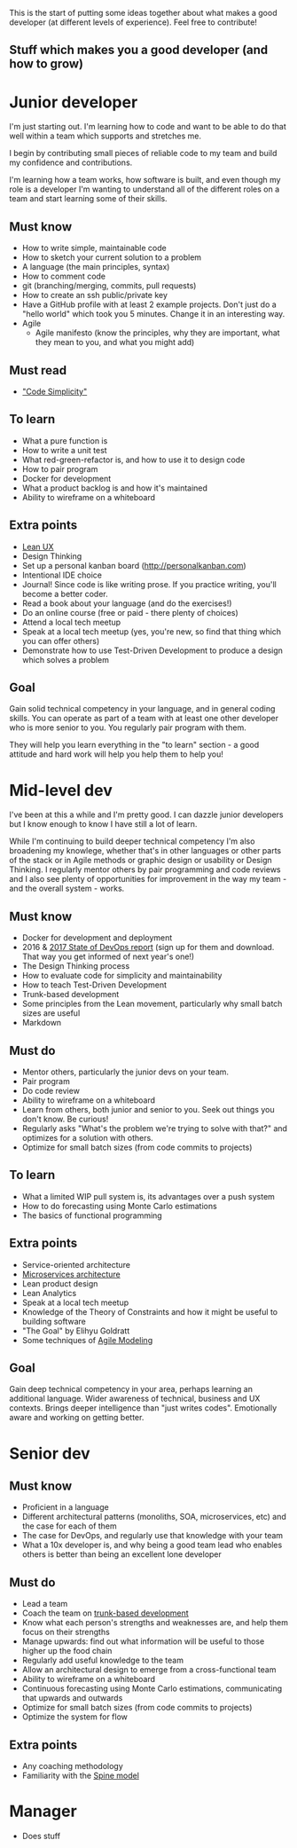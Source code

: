This is the start of putting some ideas together about what makes a good developer (at different levels of experience). Feel free to contribute!

Stuff which makes you a good developer (and how to grow)
--------------------------------------------------------

# Junior developer

I'm just starting out. I'm learning how to code and want to be able to do that well within a team which supports and stretches me.

I begin by contributing small pieces of reliable code to my team and build my confidence and contributions.

I'm learning how a team works, how software is built, and even though my role is a developer I'm wanting to understand all of the different roles on a team and start learning some of their skills.

## Must know

* How to write simple, maintainable code
* How to sketch your current solution to a problem
* A language (the main principles, syntax)
* How to comment code
* git (branching/merging, commits, pull requests)
* How to create an ssh public/private key
* Have a GitHub profile with at least 2 example projects. Don't just do a "hello world" which took you 5 minutes. Change it in an interesting way.
* Agile
  * Agile manifesto (know the principles, why they are important, what they mean to you, and what you might add)

## Must read

* ["Code Simplicity"](https://www.amazon.com/Code-Simplicity-Fundamentals-Max-Kanat-Alexander-ebook/dp/B007NZU848//)


## To learn

* What a pure function is
* How to write a unit test
* What red-green-refactor is, and how to use it to design code
* How to pair program
* Docker for development
* What a product backlog is and how it's maintained
* Ability to wireframe on a whiteboard


## Extra points

* [Lean UX](https://www.interaction-design.org/literature/article/a-simple-introduction-to-lean-ux)
* Design Thinking
* Set up a personal kanban board (http://personalkanban.com)
* Intentional IDE choice
* Journal! Since code is like writing prose. If you practice writing, you'll become a better coder.
* Read a book about your language (and do the exercises!)
* Do an online course (free or paid - there plenty of choices)
* Attend a local tech meetup
* Speak at a local tech meetup (yes, you're new, so find that thing which you can offer others)
* Demonstrate how to use Test-Driven Development to produce a design which solves a problem

## Goal

Gain solid technical competency in your language, and in general coding skills.
You can operate as part of a team with at least one other developer who is more senior to you. You regularly pair program with them.

They will help you learn everything in the "to learn" section - a good attitude and hard work will help you help them to help you!


# Mid-level dev

I've been at this a while and I'm pretty good. I can dazzle junior developers but I know enough to know I have still a lot of learn.

While I'm continuing to build deeper technical competency I'm also broadening my knowlege, whether that's in other languages or other parts of the stack or in Agile methods or graphic design or usability or Design Thinking. I regularly mentor others by pair programming and code reviews and I also see plenty of opportunities for improvement in the way my team - and the overall system - works.

## Must know

* Docker for development and deployment
* 2016 & [2017 State of DevOps report](https://puppet.com/resources/whitepaper/state-of-devops-report) (sign up for them and download. That way you get informed of next year's one!)
* The Design Thinking process
* How to evaluate code for simplicity and maintainability
* How to teach Test-Driven Development
* Trunk-based development
* Some principles from the Lean movement, particularly why small batch sizes are useful
* Markdown

## Must do

* Mentor others, particularly the junior devs on your team.
* Pair program
* Do code review
* Ability to wireframe on a whiteboard
* Learn from others, both junior and senior to you. Seek out things you don't know. Be curious!
* Regularly asks "What's the problem we're trying to solve with that?" and optimizes for a solution with others.
* Optimize for small batch sizes (from code commits to projects)

## To learn

* What a limited WIP pull system is, its advantages over a push system
* How to do forecasting using Monte Carlo estimations
* The basics of functional programming

## Extra points

* Service-oriented architecture
* [Microservices architecture](http://microservices.io)
* Lean product design
* Lean Analytics
* Speak at a local tech meetup
* Knowledge of the Theory of Constraints and how it might be useful to building software
* "The Goal" by Elihyu Goldratt
* Some techniques of [Agile Modeling](http://www.agilemodeling.com)

## Goal

Gain deep technical competency in your area, perhaps learning an additional language. Wider awareness of technical, business and UX contexts. Brings deeper intelligence than "just writes codes". Emotionally aware and working on getting better.


# Senior dev

## Must know

* Proficient in a language
* Different architectural patterns (monoliths, SOA, microservices, etc) and the case for each of them
* The case for DevOps, and regularly use that knowledge with your team
* What a 10x developer is, and why being a good team lead who enables others is better than being an excellent lone developer

## Must do

* Lead a team
* Coach the team on [trunk-based development](https://trunkbaseddevelopment.com/)
* Know what each person's strengths and weaknesses are, and help them focus on their strengths
* Manage upwards: find out what information will be useful to those higher up the food chain
* Regularly add useful knowledge to the team
* Allow an architectural design to emerge from a cross-functional team
* Ability to wireframe on a whiteboard
* Continuous forecasting using Monte Carlo estimations, communicating that upwards and outwards
* Optimize for small batch sizes (from code commits to projects)
* Optimize the system for flow

## Extra points

* Any coaching methodology
* Familiarity with the [Spine model](http://spinemodel.info/explanation/introduction/)


# Manager

* Does stuff